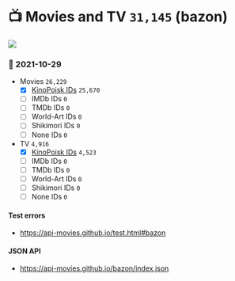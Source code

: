 # :tv: Movies and TV `31,145` (bazon)

<a href="https://API-Movies.github.io"><img src="https://API-Movies.github.io/banner.png?cache"></a>

### :date: 2021-10-29
- Movies `26,229`
  - [x] <a href="https://API-Movies.github.io/bazon/movie_kinopoisk_ids.json">KinoPoisk IDs</a> `25,670`
  - [ ] IMDb IDs `0`
  - [ ] TMDb IDs `0`
  - [ ] World-Art IDs `0`
  - [ ] Shikimori IDs `0`
  - [ ] None IDs `0`
- TV `4,916`
  - [x] <a href="https://API-Movies.github.io/bazon/tv_kinopoisk_ids.json">KinoPoisk IDs</a> `4,523`
  - [ ] IMDb IDs `0`
  - [ ] TMDb IDs `0`
  - [ ] World-Art IDs `0`
  - [ ] Shikimori IDs `0`
  - [ ] None IDs `0`
#### Test errors
- <a href='https://api-movies.github.io/test.html#bazon'>https://api-movies.github.io/test.html#bazon</a>
#### JSON API
- <a href='https://api-movies.github.io/bazon/index.json'>https://api-movies.github.io/bazon/index.json</a>
